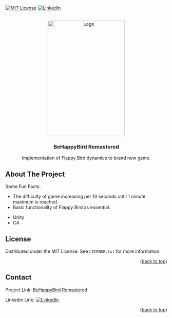 <div id="top"></div>


[![MIT License][license-shield]][license-url]
[![LinkedIn][linkedin-shield]][linkedin-url]



<!-- PROJECT LOGO -->
<br />
<div align="center">
  <a href="https://github.com/othneildrew/Best-README-Template">
    <img src="https://github.com/alfonsoquartny/behappyBird-Remastered-/blob/c6a973da9e7d872ccbc65be987e2e303b2cd9d1e/desktop-20220305-20351001-trim_ar0iKGwu.gif" alt="Logo" width="240" height="360">
  </a>

  <h3 align="center">BeHappyBird Remastered</h3>

  <p align="center">
    Implementation of Flappy Bird dynamics to brand new game.
  </p>
</div>



<!-- ABOUT THE PROJECT -->
## About The Project

Some Fun Facts:
* The difficulty of game increasing per 10 seconds until 1 minute maximum is reached.
* Basic functionality of Flappy Bird as essential.

<!--Of course, no one template will serve all projects since your needs may be different. So I'll be adding more in the near future. You may also suggest changes by forking this repo and creating a pull request or opening an issue. Thanks to all the people have contributed to expanding this template!-->




* Unity
* C#


<!-- LICENSE -->
## License

Distributed under the MIT License. See `LICENSE.txt` for more information.

<p align="right">(<a href="#top">back to top</a>)</p>



<!-- CONTACT -->
## Contact



  Project Link: [BeHappyBird Remastered](https://github.com/alfonsoquartny/behappyBird-Remastered-) 



 Linkedin Link: [![LinkedIn][linkedin-shield]][linkedin-url]

<p align="right">(<a href="#top">back to top</a>)</p>



<!-- MARKDOWN LINKS & IMAGES -->

[license-shield]: https://img.shields.io/github/license/othneildrew/Best-README-Template.svg?style=for-the-badge
[license-url]: https://github.com/othneildrew/Best-README-Template/blob/master/LICENSE.txt
[linkedin-shield]: https://img.shields.io/badge/-LinkedIn-black.svg?style=for-the-badge&logo=linkedin&colorB=555
[linkedin-url]: https://linkedin.com/in/alperenkarate
[product-screenshot]: images/screenshot.png
